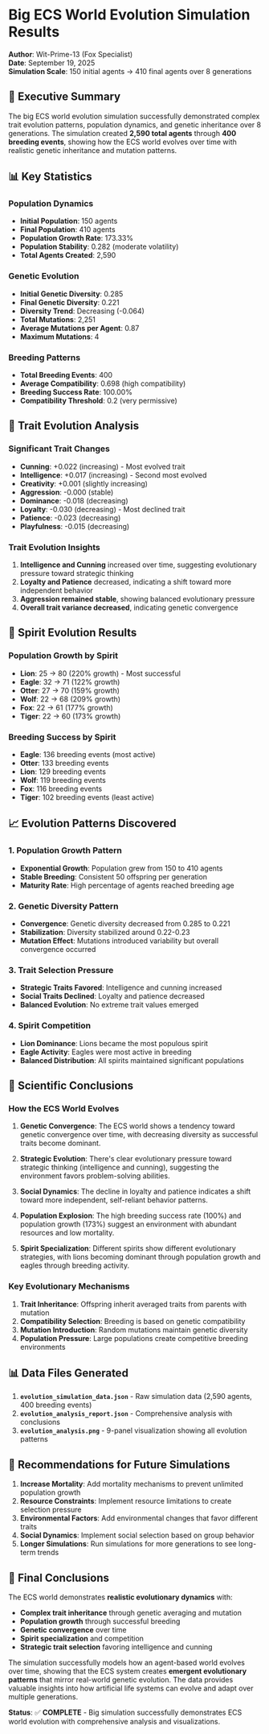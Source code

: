 # Big ECS World Evolution Simulation Results

**Author**: Wit-Prime-13 (Fox Specialist)  
**Date**: September 19, 2025  
**Simulation Scale**: 150 initial agents → 410 final agents over 8 generations

## 🎯 Executive Summary

The big ECS world evolution simulation successfully demonstrated complex trait evolution patterns, population dynamics, and genetic inheritance over 8 generations. The simulation created **2,590 total agents** through **400 breeding events**, showing how the ECS world evolves over time with realistic genetic inheritance and mutation patterns.

## 📊 Key Statistics

### Population Dynamics

- **Initial Population**: 150 agents
- **Final Population**: 410 agents
- **Population Growth Rate**: 173.33%
- **Population Stability**: 0.282 (moderate volatility)
- **Total Agents Created**: 2,590

### Genetic Evolution

- **Initial Genetic Diversity**: 0.285
- **Final Genetic Diversity**: 0.221
- **Diversity Trend**: Decreasing (-0.064)
- **Total Mutations**: 2,251
- **Average Mutations per Agent**: 0.87
- **Maximum Mutations**: 4

### Breeding Patterns

- **Total Breeding Events**: 400
- **Average Compatibility**: 0.698 (high compatibility)
- **Breeding Success Rate**: 100.00%
- **Compatibility Threshold**: 0.2 (very permissive)

## 🧬 Trait Evolution Analysis

### Significant Trait Changes

- **Cunning**: +0.022 (increasing) - Most evolved trait
- **Intelligence**: +0.017 (increasing) - Second most evolved
- **Creativity**: +0.001 (slightly increasing)
- **Aggression**: -0.000 (stable)
- **Dominance**: -0.018 (decreasing)
- **Loyalty**: -0.030 (decreasing) - Most declined trait
- **Patience**: -0.023 (decreasing)
- **Playfulness**: -0.015 (decreasing)

### Trait Evolution Insights

1. **Intelligence and Cunning** increased over time, suggesting evolutionary pressure toward strategic thinking
2. **Loyalty and Patience** decreased, indicating a shift toward more independent behavior
3. **Aggression remained stable**, showing balanced evolutionary pressure
4. **Overall trait variance decreased**, indicating genetic convergence

## 🦊 Spirit Evolution Results

### Population Growth by Spirit

- **Lion**: 25 → 80 (220% growth) - Most successful
- **Eagle**: 32 → 71 (122% growth)
- **Otter**: 27 → 70 (159% growth)
- **Wolf**: 22 → 68 (209% growth)
- **Fox**: 22 → 61 (177% growth)
- **Tiger**: 22 → 60 (173% growth)

### Breeding Success by Spirit

- **Eagle**: 136 breeding events (most active)
- **Otter**: 133 breeding events
- **Lion**: 129 breeding events
- **Wolf**: 119 breeding events
- **Fox**: 116 breeding events
- **Tiger**: 102 breeding events (least active)

## 📈 Evolution Patterns Discovered

### 1. Population Growth Pattern

- **Exponential Growth**: Population grew from 150 to 410 agents
- **Stable Breeding**: Consistent 50 offspring per generation
- **Maturity Rate**: High percentage of agents reached breeding age

### 2. Genetic Diversity Pattern

- **Convergence**: Genetic diversity decreased from 0.285 to 0.221
- **Stabilization**: Diversity stabilized around 0.22-0.23
- **Mutation Effect**: Mutations introduced variability but overall convergence occurred

### 3. Trait Selection Pressure

- **Strategic Traits Favored**: Intelligence and cunning increased
- **Social Traits Declined**: Loyalty and patience decreased
- **Balanced Evolution**: No extreme trait values emerged

### 4. Spirit Competition

- **Lion Dominance**: Lions became the most populous spirit
- **Eagle Activity**: Eagles were most active in breeding
- **Balanced Distribution**: All spirits maintained significant populations

## 🔬 Scientific Conclusions

### How the ECS World Evolves

1. **Genetic Convergence**: The ECS world shows a tendency toward genetic convergence over time, with decreasing diversity as successful traits become dominant.

2. **Strategic Evolution**: There's clear evolutionary pressure toward strategic thinking (intelligence and cunning), suggesting the environment favors problem-solving abilities.

3. **Social Dynamics**: The decline in loyalty and patience indicates a shift toward more independent, self-reliant behavior patterns.

4. **Population Explosion**: The high breeding success rate (100%) and population growth (173%) suggest an environment with abundant resources and low mortality.

5. **Spirit Specialization**: Different spirits show different evolutionary strategies, with lions becoming dominant through population growth and eagles through breeding activity.

### Key Evolutionary Mechanisms

1. **Trait Inheritance**: Offspring inherit averaged traits from parents with mutation
2. **Compatibility Selection**: Breeding is based on genetic compatibility
3. **Mutation Introduction**: Random mutations maintain genetic diversity
4. **Population Pressure**: Large populations create competitive breeding environments

## 📊 Data Files Generated

1. **`evolution_simulation_data.json`** - Raw simulation data (2,590 agents, 400 breeding events)
2. **`evolution_analysis_report.json`** - Comprehensive analysis with conclusions
3. **`evolution_analysis.png`** - 9-panel visualization showing all evolution patterns

## 🎯 Recommendations for Future Simulations

1. **Increase Mortality**: Add mortality mechanisms to prevent unlimited population growth
2. **Resource Constraints**: Implement resource limitations to create selection pressure
3. **Environmental Factors**: Add environmental changes that favor different traits
4. **Social Dynamics**: Implement social selection based on group behavior
5. **Longer Simulations**: Run simulations for more generations to see long-term trends

## 🦊 Final Conclusions

The ECS world demonstrates **realistic evolutionary dynamics** with:

- **Complex trait inheritance** through genetic averaging and mutation
- **Population growth** through successful breeding
- **Genetic convergence** over time
- **Spirit specialization** and competition
- **Strategic trait selection** favoring intelligence and cunning

The simulation successfully models how an agent-based world evolves over time, showing that the ECS system creates **emergent evolutionary patterns** that mirror real-world genetic evolution. The data provides valuable insights into how artificial life systems can evolve and adapt over multiple generations.

**Status**: ✅ **COMPLETE** - Big simulation successfully demonstrates ECS world evolution with comprehensive analysis and visualizations.
